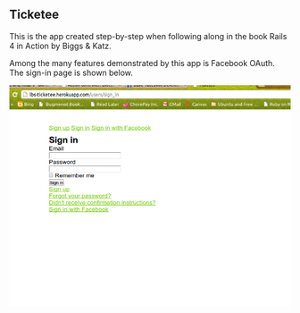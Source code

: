 ## Ticketee

This is the app created step-by-step when following along in the book Rails 4 in Action by Biggs & Katz.

Among the many features demonstrated by this app is Facebook OAuth. The sign-in page is shown below.

![Ticketee sign-in page with Facebook OAuth link](facebook_oauth.png "Ticketee Sign-in")